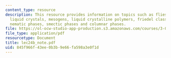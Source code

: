 ```yaml
---
content_type: resource
description: This resource provides information on topics such as fliessende krystalle!,
  liquid crystals, mesogens, liquid crystalline polymers, friedel classification,
  nematic phases, smectic phases and columnar phases.
file: https://ol-ocw-studio-app-production.s3.amazonaws.com/courses/3-012-fundamentals-of-materials-science-fall-2005/845f966f43ee0b3b9e66fa598a3e0f1d_lec24b_note.pdf
file_type: application/pdf
resourcetype: Document
title: lec24b_note.pdf
uid: 845f966f-43ee-0b3b-9e66-fa598a3e0f1d
---
```

